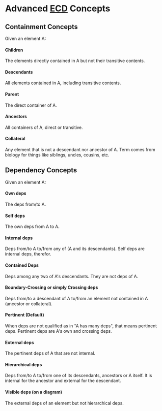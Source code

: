 # Advanced [ECD](Concepts.md) Concepts

## Containment Concepts

Given an element A:

#### Children
  The elements directly contained in A but not their transitive contents.

#### Descendants
  All elements contained in A, including transitive contents.
  
#### Parent
  The direct container of A.

#### Ancestors
  All containers of A, direct or transitive.

#### Collateral
  Any element that is not a descendant nor ancestor of A.
  Term comes from biology for things like siblings, uncles, cousins, etc.

## Dependency Concepts

Given an element A:

#### Own deps
  The deps from/to A.

#### Self deps
  The own deps from A to A.

#### Internal deps
  Deps from/to A to/from any of (A and its descendants). Self deps are internal deps, therefor.

#### Contained Deps
  Deps among any two of A's descendants. They are not deps of A.

#### Boundary-Crossing or simply Crossing deps
  Deps from/to a descendant of A to/from an element not contained in A (ancestor or collateral).

#### Pertinent (Default)
  When deps are not qualified as in "A has many deps", that means pertinent deps.
  Pertinent deps are A's own and crossing deps.

#### External deps
  The pertinent deps of A that are not internal.

#### Hierarchical deps
  Deps from/to A to/from one of its descendants, ancestors or A itself.
  It is internal for the ancestor and external for the descendant.
  
#### Visible deps (on a diagram)
  The external deps of an element but not hierarchical deps.
